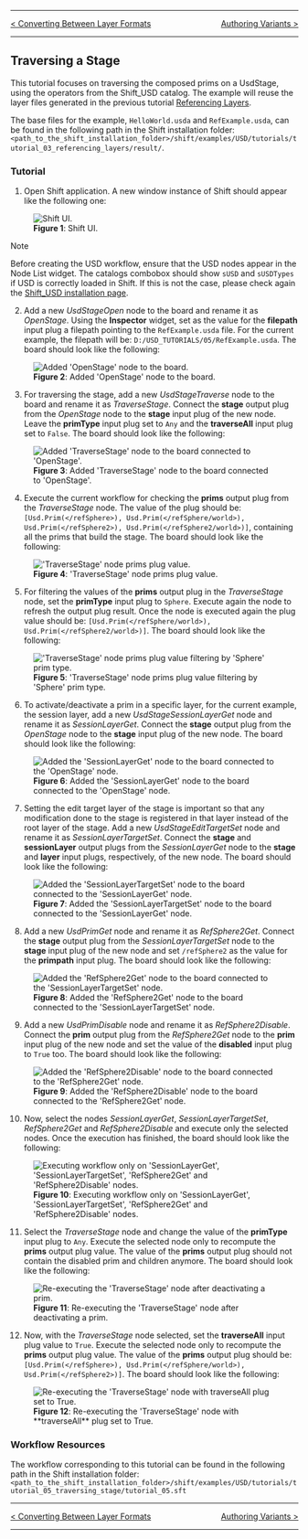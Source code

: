 
---

<p style="text-align:left;">

[< Converting Between Layer Formats](usd_tutorial_04.md)
<span style="float:right;">
[Authoring Variants >](usd_tutorial_06.md)
</span>

</p>

---

## Traversing a Stage

This tutorial focuses on traversing the composed prims on a UsdStage, using the operators from the Shift_USD catalog. The example will reuse the layer files generated in the previous tutorial [Referencing Layers](usd_tutorial_03.md).

The base files for the example, `HelloWorld.usda` and `RefExample.usda`, can be found in the following path in the Shift installation folder: `<path_to_the_shift_installation_folder>/shift/examples/USD/tutorials/tutorial_03_referencing_layers/result/`.


### Tutorial

1. Open Shift application. A new window instance of Shift should appear like the following one:

<figure>
    <img src="images/usd_tutorial_05/step_01_t05.png" alt="Shift UI.">
    <figcaption><b>Figure 1</b>: Shift UI.</figcaption>
</figure>

>[!NOTE]
> Before creating the USD workflow, ensure that the USD nodes appear in the Node List widget. The catalogs combobox should show `sUSD` and `sUSDTypes` if USD is correctly loaded in Shift. If this is not the case, please check again the [Shift_USD installation page](../usd#installation).

2. Add a new *UsdStageOpen* node to the board and rename it as *OpenStage*. Using the **Inspector** widget, set as the value for the **filepath** input plug a filepath pointing to the `RefExample.usda` file. For the current example, the filepath will be: `D:/USD_TUTORIALS/05/RefExample.usda`. The board should look like the following:

<figure>
    <img src="images/usd_tutorial_05/step_02_t05.png" alt="Added 'OpenStage' node to the board.">
    <figcaption><b>Figure 2</b>: Added 'OpenStage' node to the board.</figcaption>
</figure>

3. For traversing the stage, add a new *UsdStageTraverse* node to the board and rename it as *TraverseStage*. Connect the **stage** output plug from the *OpenStage* node to the **stage** input plug of the new node. Leave the **primType** input plug set to `Any` and the **traverseAll** input plug set to `False`. The board should look like the following:

<figure>
    <img src="images/usd_tutorial_05/step_03_t05.png" alt="Added 'TraverseStage' node to the board connected to 'OpenStage'.">
    <figcaption><b>Figure 3</b>: Added 'TraverseStage' node to the board connected to 'OpenStage'.</figcaption>
</figure>

4. Execute the current workflow for checking the **prims** output plug from the *TraverseStage* node. The value of the plug should be: `[Usd.Prim(</refSphere>), Usd.Prim(</refSphere/world>), Usd.Prim(</refSphere2>), Usd.Prim(</refSphere2/world>)]`, containing all the prims that build the stage. The board should look like the following:

<figure>
    <img src="images/usd_tutorial_05/step_04_t05.png" alt="'TraverseStage' node prims plug value.">
    <figcaption><b>Figure 4</b>: 'TraverseStage' node prims plug value.</figcaption>
</figure>

5. For filtering the values of the **prims** output plug in the *TraverseStage* node, set the **primType** input plug to `Sphere`. Execute again the node to refresh the output plug result. Once the node is executed again the plug value should be: `[Usd.Prim(</refSphere/world>), Usd.Prim(</refSphere2/world>)]`. The board should look like the following:

<figure>
    <img src="images/usd_tutorial_05/step_05_t05.png" alt="'TraverseStage' node prims plug value filtering by 'Sphere' prim type.">
    <figcaption><b>Figure 5</b>: 'TraverseStage' node prims plug value filtering by 'Sphere' prim type.</figcaption>
</figure>

6. To activate/deactivate a prim in a specific layer, for the current example, the session layer, add a new *UsdStageSessionLayerGet* node and rename it as *SessionLayerGet*. Connect the **stage** output plug from the *OpenStage* node to the **stage** input plug of the new node. The board should look like the following:

<figure>
    <img src="images/usd_tutorial_05/step_06_t05.png" alt="Added the 'SessionLayerGet' node to the board connected to the 'OpenStage' node.">
    <figcaption><b>Figure 6</b>: Added the 'SessionLayerGet' node to the board connected to the 'OpenStage' node.</figcaption>
</figure>

7. Setting the edit target layer of the stage is important so that any modification done to the stage is registered in that layer instead of the root layer of the stage. Add a new *UsdStageEditTargetSet* node and rename it as *SessionLayerTargetSet*. Connect the **stage** and **sessionLayer** output plugs from the *SessionLayerGet* node to the **stage** and **layer** input plugs, respectively, of the new node. The board should look like the following:

<figure>
    <img src="images/usd_tutorial_05/step_07_t05.png" alt="Added the 'SessionLayerTargetSet' node to the board connected to the 'SessionLayerGet' node.">
    <figcaption><b>Figure 7</b>: Added the 'SessionLayerTargetSet' node to the board connected to the 'SessionLayerGet' node.</figcaption>
</figure>

8. Add a new *UsdPrimGet* node and rename it as *RefSphere2Get*. Connect the **stage** output plug from the *SessionLayerTargetSet* node to the **stage** input plug of the new node and set `/refSphere2` as the value for the **primpath** input plug. The board should look like the following:

<figure>
    <img src="images/usd_tutorial_05/step_08_t05.png" alt="Added the 'RefSphere2Get' node to the board connected to the 'SessionLayerTargetSet' node.">
    <figcaption><b>Figure 8</b>: Added the 'RefSphere2Get' node to the board connected to the 'SessionLayerTargetSet' node.</figcaption>
</figure>

9. Add a new *UsdPrimDisable* node and rename it as *RefSphere2Disable*. Connect the **prim** output plug from the *RefSphere2Get* node to the **prim** input plug of the new node and set the value of the **disabled** input plug to `True` too. The board should look like the following:

<figure>
    <img src="images/usd_tutorial_05/step_09_t05.png" alt="Added the 'RefSphere2Disable' node to the board connected to the 'RefSphere2Get' node.">
    <figcaption><b>Figure 9</b>: Added the 'RefSphere2Disable' node to the board connected to the 'RefSphere2Get' node.</figcaption>
</figure>

10. Now, select the nodes *SessionLayerGet*, *SessionLayerTargetSet*, *RefSphere2Get* and *RefSphere2Disable* and execute only the selected nodes. Once the execution has finished, the board should look like the following:

<figure>
    <img src="images/usd_tutorial_05/step_10_t05.png" alt="Executing workflow only on 'SessionLayerGet', 'SessionLayerTargetSet', 'RefSphere2Get' and 'RefSphere2Disable' nodes.">
    <figcaption><b>Figure 10</b>: Executing workflow only on 'SessionLayerGet', 'SessionLayerTargetSet', 'RefSphere2Get' and 'RefSphere2Disable' nodes.</figcaption>
</figure>

11. Select the *TraverseStage* node and change the value of the **primType** input plug to `Any`. Execute the selected node only to recompute the **prims** output plug value. The value of the **prims** output plug should not contain the disabled prim and children anymore. The board should look like the following:

<figure>
    <img src="images/usd_tutorial_05/step_11_t05.png" alt="Re-executing the 'TraverseStage' node after deactivating a prim.">
    <figcaption><b>Figure 11</b>: Re-executing the 'TraverseStage' node after deactivating a prim.</figcaption>
</figure>

12. Now, with the *TraverseStage* node selected, set the **traverseAll** input plug value to `True`. Execute the selected node only to recompute the **prims** output plug value. The value of the **prims** output plug should be: `[Usd.Prim(</refSphere>), Usd.Prim(</refSphere/world>), Usd.Prim(</refSphere2>)]`. The board should look like the following:

<figure>
    <img src="images/usd_tutorial_05/step_12_t05.png" alt="Re-executing the 'TraverseStage' node with traverseAll plug set to True.">
    <figcaption><b>Figure 12</b>: Re-executing the 'TraverseStage' node with **traverseAll** plug set to True.</figcaption>
</figure>


### Workflow Resources

The workflow corresponding to this tutorial can be found in the following path in the Shift installation folder: `<path_to_the_shift_installation_folder>/shift/examples/USD/tutorials/tutorial_05_traversing_stage/tutorial_05.sft`

---

<p style="text-align:left;">

[< Converting Between Layer Formats](usd_tutorial_04.md)
<span style="float:right;">
[Authoring Variants >](usd_tutorial_06.md)
</span>

</p>

---
